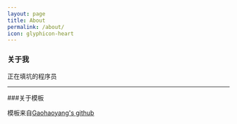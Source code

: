 ```yaml
---
layout: page
title: About
permalink: /about/
icon: glyphicon-heart
---
```


### 关于我   

正在填坑的程序员   

---   

###关于模板  
   
模板来自[Gaohaoyang's github](https://github.com/Gaohaoyang/gaohaoyang.github.io)

